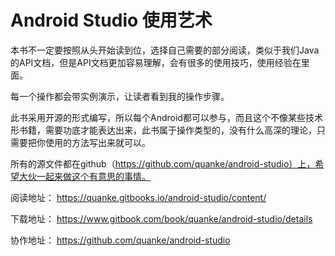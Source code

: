 # Android Studio 使用艺术

本书不一定要按照从头开始读到位，选择自己需要的部分阅读，类似于我们Java的API文档，但是API文档更加容易理解，会有很多的使用技巧，使用经验在里面。

每一个操作都会带实例演示，让读者看到我的操作步骤。

此书采用开源的形式编写，所以每个Android都可以参与，而且这个不像某些技术形书籍，需要功底才能表达出来，此书属于操作类型的，没有什么高深的理论，只需要把你使用的方法写出来就可以。

所有的源文件都在github（https://github.com/quanke/android-studio）上，希望大伙一起来做这个有意思的事情。

阅读地址： https://quanke.gitbooks.io/android-studio/content/

下载地址： https://www.gitbook.com/book/quanke/android-studio/details

协作地址： https://github.com/quanke/android-studio